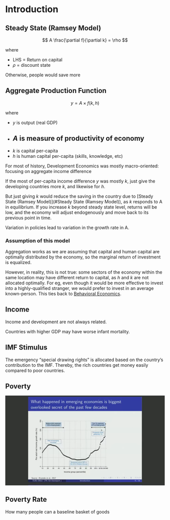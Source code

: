 # Introduction

## Steady State (Ramsey Model)

$$
A \frac{\partial f}{\partial k} = \rho
$$

where 

- LHS = Return on capital
- $\rho$ = discount state

Otherwise, people would save more

## Aggregate Production Function

$$
y = A \times f(k, h)
$$

where

- $y$ is output (real GDP)
- $A$ is measure of productivity of economy
  - 
- $k$ is capital per-capita
- $h$ is human capital per-capita (skills, knowledge, etc)

For most of history, Development Economics was mostly macro-oriented: focusing on aggregate income difference

If the most of per-capita income difference $y$ was mostly $k$, just give the developing countries more $k$, and likewise for $h$.

But just giving $k$ would reduce the saving in the country due to [Steady State (Ramsey Model)](#Steady State (Ramsey Model)), as $k$ responds to A in equilibrium. If you increase $k$ beyond steady state level, returns will be low, and the economy will adjust endogenously and move back to its previous point in time.

Variation in policies lead to variation in the growth rate in A.

### Assumption of this model

Aggregation works as we are assuming that capital and human capital are optimally distributed by the economy, so the marginal return of investment is equalized.

However, in reality, this is not true: some sectors of the economy within the same location may have different return to capital, as $h$ and $k$ are not allocated optimally. For eg, even though it would be more effective to invest into a highly-qualified stranger, we would prefer to invest in an average known-person. This ties back to [Behavioral Economics](./../Behavioral_Economics).



## Income

Income and development are not always related.

Countries with higher GDP may have worse infant mortality.

## IMF Stimulus

The emergency “special drawing rights” is allocated based on the country’s contribution to the IMF. Thereby, the rich countries get money easily compared to poor countries.

## Poverty

![image-20231113150635744](assets/image-20231113150635744.png)

## Poverty Rate

How many people can a baseline basket of goods

